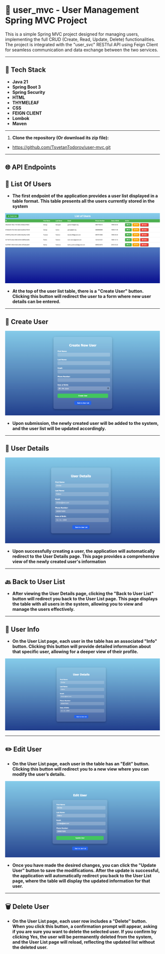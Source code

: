 # 🧾 user_mvc - User Management Spring MVC Project


This is a simple Spring MVC project designed for managing users, implementing the full CRUD (Create, Read, Update, Delete) functionalities. The project is integrated with the "user_svc" RESTful API using Feign Client for seamless communication and data exchange between the two services.


---


## 🚀 Tech Stack

- **Java 21**
- **Spring Boot 3**
- **Spring Security**
- **HTML**
- **THYMELEAF**
- **CSS**
- **FEIGN CLIENT**
- **Lombok**
- **Maven**


---

1. **Clone the repository (Or download its zip file):**

- https://github.com/TsvetanTodorov/user-mvc.git

--- 


## 🌐 API Endpoints

## 📄 List Of Users

- **The first endpoint of the application provides a user list displayed in a table format. This table presents all the users currently stored in the system**

![img.png](images/img.png)

- **At the top of the user list table, there is a "Create User" button. Clicking this button will redirect the user to a form where new user details can be entered.**

---

## 🚀 Create User

![img_1.png](images/img_1.png)

- **Upon submission, the newly created user will be added to the system, and the user list will be updated accordingly.**

---

## 📝 User Details

![img_2.png](images/img_2.png)


- **Upon successfully creating a user, the application will automatically redirect to the User Details page. This page provides a comprehensive view of the newly created user's information**


---

## 🔙 Back to User List
- **After viewing the User Details page, clicking the "Back to User List" button will redirect you back to the User List page. This page displays the table with all users in the system, allowing you to view and manage the users effectively.**

---


## 💼 User Info

- **On the User List page, each user in the table has an associated "Info" button. Clicking this button will provide detailed information about that specific user, allowing for a deeper view of their profile.**

![img_3.png](images/img_3.png)

---

## ✏️ Edit User

- **On the User List page, each user in the table has an "Edit" button. Clicking this button will redirect you to a new view where you can modify the user’s details.**

![img_4.png](images/img_4.png)

- **Once you have made the desired changes, you can click the "Update User" button to save the modifications. After the update is successful, the application will automatically redirect you back to the User List page, where the table will display the updated information for that user.**


---

## 🗑️ Delete User

- **On the User List page, each user row includes a "Delete" button. When you click this button, a confirmation prompt will appear, asking if you are sure you want to delete the selected user.
If you confirm by clicking Yes, the user will be permanently deleted from the system, and the User List page will reload, reflecting the updated list without the deleted user.**